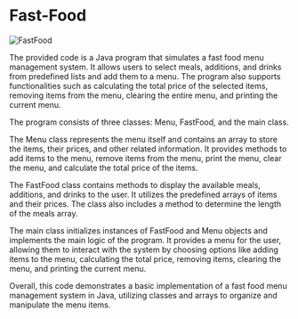 # Fast-Food

![FastFood](https://github.com/Aboodjdou96/Fast-Food/assets/121454993/ff84f176-f442-4ca7-bda2-9dbe30edaef4)


The provided code is a Java program that simulates a fast food menu management system. It allows users to select meals, additions, and drinks from predefined lists and add them to a menu. The program also supports functionalities such as calculating the total price of the selected items, removing items from the menu, clearing the entire menu, and printing the current menu.

The program consists of three classes: Menu, FastFood, and the main class.

The Menu class represents the menu itself and contains an array to store the items, their prices, and other related information. It provides methods to add items to the menu, remove items from the menu, print the menu, clear the menu, and calculate the total price of the items.

The FastFood class contains methods to display the available meals, additions, and drinks to the user. It utilizes the predefined arrays of items and their prices. The class also includes a method to determine the length of the meals array.

The main class initializes instances of FastFood and Menu objects and implements the main logic of the program. It provides a menu for the user, allowing them to interact with the system by choosing options like adding items to the menu, calculating the total price, removing items, clearing the menu, and printing the current menu.

Overall, this code demonstrates a basic implementation of a fast food menu management system in Java, utilizing classes and arrays to organize and manipulate the menu items.


